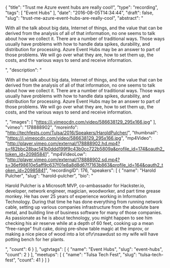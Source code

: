 {
  "title": "Trust me Azure event hubs are really cool!",
  "type": "recording",
  "tags": [
    "Event Hubs"
  ],
  "date": "2016-08-05T14:34:44",
  "draft": false,
  "slug": "trust-me-azure-event-hubs-are-really-cool",
  "abstract": "<p>With all the talk about big data, Internet of things, and the value that can be derived from the analysis of all of that information, no one seems to talk about how we collect it. There are a number of traditional ways. Those ways usually have problems with how to handle data spikes, durability, and distribution for processing. Azure Event Hubs may be an answer to part of those problems. We will go over what they are, how to set them up, the costs, and the various ways to send and receive information. </p>",
  "description": "<p>With all the talk about big data, Internet of things, and the value that can be derived from the analysis of all of that information, no one seems to talk about how we collect it. There are a number of traditional ways. Those ways usually have problems with how to handle data spikes, durability, and distribution for processing. Azure Event Hubs may be an answer to part of those problems. We will go over what they are, how to set them up, the costs, and the various ways to send and receive information. </p>",
  "images": [
    "https://i.vimeocdn.com/video/586638129_295x166.jpg"
  ],
  "vimeo": "178888902",
  "moreinfo": "http://techfests.com/Tulsa/2016/Speakers/HaroldPulcher/",
  "thumbnail": "https://i.vimeocdn.com/video/586638129_295x166.jpg",
  "mp4Video": "http://player.vimeo.com/external/178888902.hd.mp4?s=f82bbc28bac141b0ddd199f9c43b0cc722b5809a&profile_id=174&oauth2_token_id=20985841",
  "mp4VideoLow": "http://player.vimeo.com/external/178888902.sd.mp4?s=36ef98610e5aff9c637f01e8a8d8d67f7163b863&profile_id=164&oauth2_token_id=20985841",
  "recordingID": 176,
  "speakers": [
    {
      "name": "Harold Pulcher",
      "slug": "harold-pulcher",
      "bio": "<p>Harold Pulcher is a Microsoft MVP, co-ambassador for Hackster.io, developer, network engineer, magician, woodworker, and part time grease monkey. He has over 25 years of experience working in Information Technology. During that time he has done everything from running network cable, setting up various companies infrastructure from the absolute bare metal, and building line of business software for many of those companies. As passionate as he is about technology, you might happen to see him checking his air reserve while at a depth of 60 feet, cooking up a mean “free-range” fruit cake, doing pre-show table magic at the improv, or making a nice piece of wood into a lot of\r\nsawdust so my wife will have potting bench for her plants.</p>",
      "count": 6
    }
  ],
  "ugtvtags": [
    {
      "name": "Event Hubs",
      "slug": "event-hubs",
      "count": 2
    }
  ],
  "meetups": [
    {
      "name": "Tulsa Tech Fest",
      "slug": "tulsa-tech-fest",
      "count": 41
    }
  ]
}